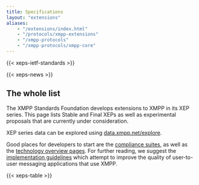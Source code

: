 ```yaml
---
title: Specifications
layout: "extensions"
aliases:
    - "/extensions/index.html"
    - "/protocols/xmpp-extensions"
    - "/xmpp-protocols"
    - "/xmpp-protocols/xmpp-core"
---
```



{{< xeps-ietf-standards >}}

{{< xeps-news >}}

## The whole list

The XMPP Standards Foundation develops extensions to XMPP in its XEP series. This page lists Stable and Final XEPs as well as experimental proposals that are currently under consideration.

XEP series data can be explored using [data.xmpp.net/explore](https://data.xmpp.net/explore/).

Good places for developers to start are the [compliance suites](/about/compliance-suites/), as well as the [technology overview pages](/about-xmpp/technology-overview/). For further reading, we suggest the [implementation guidelines](/implementation-guidelines) which attempt to improve the quality of user-to-user messaging applications that use XMPP.

{{< xeps-table >}}
